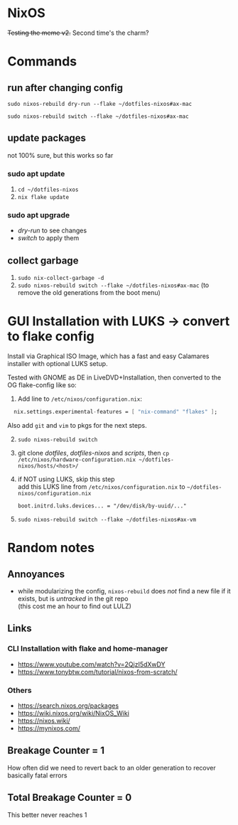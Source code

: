 # NixOS
~~Testing the meme v2.~~ Second time's the charm?

# Commands
## run after changing config
`sudo nixos-rebuild dry-run --flake ~/dotfiles-nixos#ax-mac`

`sudo nixos-rebuild switch --flake ~/dotfiles-nixos#ax-mac`

## update packages
not 100% sure, but this works so far

### sudo apt update
1. `cd ~/dotfiles-nixos`
2. `nix flake update` 

### sudo apt upgrade
- *dry-run* to see changes
- *switch* to apply them

## collect garbage
1. `sudo nix-collect-garbage -d`
2. `sudo nixos-rebuild switch --flake ~/dotfiles-nixos#ax-mac` (to remove the old generations from the boot menu)


# GUI Installation with LUKS -> convert to flake config
Install via Graphical ISO Image, which has a fast and easy Calamares installer 
with optional LUKS setup.

Tested with GNOME as DE in LiveDVD+Installation, then converted to the OG flake-config like so:
1. Add line to `/etc/nixos/configuration.nix`:
```nix
  nix.settings.experimental-features = [ "nix-command" "flakes" ];
```

Also add `git` and `vim` to pkgs for the next steps.

2. `sudo nixos-rebuild switch`

3. git clone *dotfiles*, *dotfiles-nixos* and *scripts*, then `cp /etc/nixos/hardware-configuration.nix ~/dotfiles-nixos/hosts/<host>/` 

4. if NOT using LUKS, skip this step  
    add this LUKS line from `/etc/nixos/configuration.nix` to `~/dotfiles-nixos/configuration.nix`

    `boot.initrd.luks.devices... = "/dev/disk/by-uuid/..."`

5. `sudo nixos-rebuild switch --flake ~/dotfiles-nixos#ax-vm` 


# Random notes

## Annoyances
- while modularizing the config, `nixos-rebuild` does *not* find a new file if it exists, but is *untracked* in the git repo  
  (this cost me an hour to find out LULZ)

## Links
### CLI Installation with flake and home-manager
- https://www.youtube.com/watch?v=2QjzI5dXwDY
- https://www.tonybtw.com/tutorial/nixos-from-scratch/
### Others
- https://search.nixos.org/packages
- https://wiki.nixos.org/wiki/NixOS_Wiki
- https://nixos.wiki/
- https://mynixos.com/

## Breakage Counter = 1
How often did we need to revert back to an older generation to recover basically fatal errors
## Total Breakage Counter = 0
This better never reaches 1
